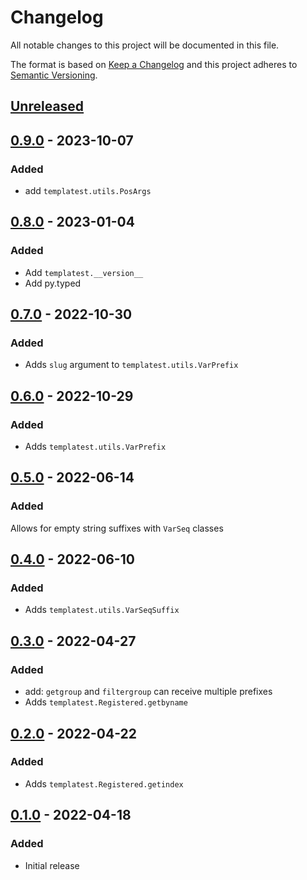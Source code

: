 Changelog
=========
All notable changes to this project will be documented in this file.

The format is based on [Keep a Changelog](http://keepachangelog.com/en/1.0.0/)
and this project adheres to [Semantic Versioning](http://semver.org/spec/v2.0.0.html).

[Unreleased](https://github.com/jshwi/templatest/compare/v0.9.0...HEAD)
------------------------------------------------------------------------

[0.9.0](https://github.com/jshwi/templatest/releases/tag/v0.9.0) - 2023-10-07
------------------------------------------------------------------------
### Added
- add `templatest.utils.PosArgs`

[0.8.0](https://github.com/jshwi/templatest/releases/tag/v0.8.0) - 2023-01-04
------------------------------------------------------------------------
### Added
- Add `templatest.__version__`
- Add py.typed

[0.7.0](https://github.com/jshwi/templatest/releases/tag/v0.7.0) - 2022-10-30
------------------------------------------------------------------------
### Added
- Adds `slug` argument to `templatest.utils.VarPrefix`

[0.6.0](https://github.com/jshwi/templatest/releases/tag/v0.6.0) - 2022-10-29
------------------------------------------------------------------------
### Added
- Adds `templatest.utils.VarPrefix`

[0.5.0](https://github.com/jshwi/templatest/releases/tag/v0.5.0) - 2022-06-14
------------------------------------------------------------------------
### Added
Allows for empty string suffixes with ``VarSeq`` classes

[0.4.0](https://github.com/jshwi/templatest/releases/tag/v0.4.0) - 2022-06-10
------------------------------------------------------------------------
### Added
- Adds `templatest.utils.VarSeqSuffix`

[0.3.0](https://github.com/jshwi/templatest/releases/tag/v0.3.0) - 2022-04-27
------------------------------------------------------------------------
### Added
- add: `getgroup` and `filtergroup` can receive multiple prefixes
- Adds `templatest.Registered.getbyname`

[0.2.0](https://github.com/jshwi/templatest/releases/tag/v0.2.0) - 2022-04-22
------------------------------------------------------------------------
### Added
- Adds `templatest.Registered.getindex`

[0.1.0](https://github.com/jshwi/templatest/releases/tag/v0.1.0) - 2022-04-18
------------------------------------------------------------------------
### Added
- Initial release
